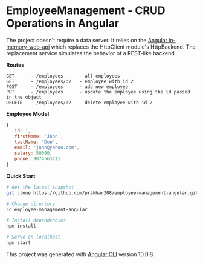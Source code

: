# EmployeeManagement - CRUD Operations in Angular

The project doesn't require a data server. It relies on the [Angular in-memory-web-api](#https://github.com/angular/in-memory-web-api/blob/master/README.md) which replaces the HttpClient module's HttpBackend. The replacement service simulates the behavior of a REST-like backend.

**Routes**
```
GET      - /employees      - all employees
GET      - /employees/:2   - employee with id 2
POST     - /employees      - add new employee
PUT      - /employees      - update the employee using the id passed in the object
DELETE   - /employees/:2   - delete employee with id 2
```

**Employee Model**

```js
{
   id: 1,
   firstName: 'John',
   lastName: 'Doe',
   email: 'john@yahoo.com',
   salary: 50000,
   phone: 9874563211
}
```

**Quick Start**
```bash
# Get the latest snapshot
git clone https://github.com/prakhar308/employee-management-angular.git

# Change directory
cd employee-management-angular

# Install dependencies
npm install

# Serve on localhost
npm start
```

This project was generated with [Angular CLI](https://github.com/angular/angular-cli) version 10.0.8.

